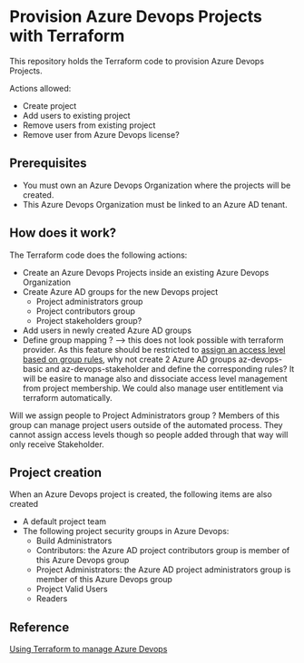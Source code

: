 # Provision Azure Devops Projects with Terraform

This repository holds the Terraform code to provision Azure Devops Projects.

Actions allowed:

- Create project
- Add users to existing project
- Remove users from existing project
- Remove user from Azure Devops license?

## Prerequisites

- You must own an Azure Devops Organization where the projects will be created.
- This Azure Devops Organization must be linked to an Azure AD tenant.

## How does it work?

The Terraform code does the following actions:

- Create an Azure Devops Projects inside an existing Azure Devops Organization
- Create Azure AD groups for the new Devops project
  - Project administrators group
  - Project contributors group
  - Project stakeholders group?
- Add users in newly created Azure AD groups
- Define group mapping ? --> this does not look possible with terraform provider. As this feature should be restricted to [assign an access level based on group rules](https://docs.microsoft.com/en-us/azure/devops/organizations/accounts/assign-access-levels-by-group-membership?view=azure-devops&tabs=preview-page), why not create 2 Azure AD groups az-devops-basic and az-devops-stakeholder and define the corresponding rules? It will be easire to manage also and dissociate access level management from project membership.
We could also manage user entitlement via terraform automatically.

Will we assign people to Project Administrators group ? Members of this group can manage project users outside of the automated process. They cannot assign access levels though so people added through that way will only receive Stakeholder.

## Project creation

When an Azure Devops project is created, the following items are also created

- A default project team
- The following project security groups in Azure Devops:
  - Build Administrators
  - Contributors: the Azure AD project contributors group is member of this Azure Devops group
  - Project Administrators: the Azure AD project administrators group is member of this Azure Devops group
  - Project Valid Users
  - Readers

## Reference

[Using Terraform to manage Azure Devops](https://mohitgoyal.co/2020/09/09/using-terraform-to-manage-azure-devops-index/)
